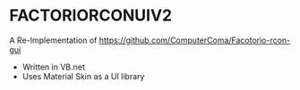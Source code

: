 # FACTORIORCONUIV2
A Re-Implementation of https://github.com/ComputerComa/Facotorio-rcon-gui
- Written in VB.net
- Uses Material Skin as a UI library
